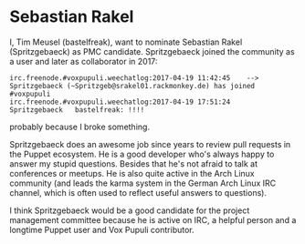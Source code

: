# Sebastian Rakel

I, Tim Meusel (bastelfreak), want to nominate Sebastian Rakel (Spritzgebaeck) as
PMC candidate. Spritzgebaeck joined the community as a user and later as
collaborator in 2017:

```
irc.freenode.#voxpupuli.weechatlog:2017-04-19 11:42:45    -->     Spritzgebaeck (~Spritzgeb@srakel01.rackmonkey.de) has joined #voxpupuli
irc.freenode.#voxpupuli.weechatlog:2017-04-19 17:51:24    Spritzgebaeck   bastelfreak: !!!!
```

probably because I broke something.

Spritzgebaeck does an awesome job since years to review pull requests in the
Puppet ecosystem. He is a good developer who's always happy to answer my stupid
questions. Besides that he's not afraid to talk at conferences or meetups. He
is also quite active in the Arch Linux community (and leads the karma system
in the German Arch Linux IRC channel, which is often used to reflect useful
answers to questions).

I think Spritzgebaeck would be a good candidate for the project management
committee because he is active on IRC, a helpful person and a longtime Puppet
user and Vox Pupuli contributor.
